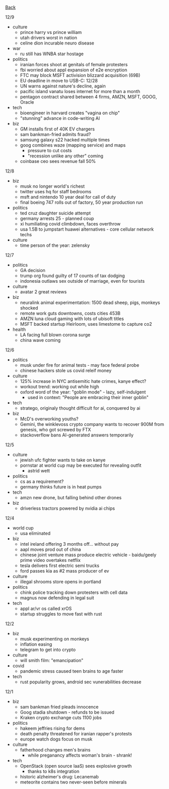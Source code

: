 [Back](./index.md)

12/9
- culture
  - prince harry vs prince william
  - utah drivers worst in nation
  - celine dion incurable neuro disease
- war
  - ru still has WNBA star hostage
- politics
  - iranian forces shoot at genitals of female protesters
  - fbi worried about appl expansion of e2e encryption
  - FTC may block MSFT activision blizzard acquisition (69B)
  - EU deadline in move to USB-C: 12/28
  - UN warns against nature's decline, again
  - pacific island vanatu loses internet for more than a month
  - pentagon contract shared between 4 firms, AMZN, MSFT, GOOG, Oracle
- tech
  - bioengineer in harvard creates "vagina on chip"
  - "stunning" advance in code-writing AI
- biz
  - GM installs first of 40K EV chargers
  - sam bankman-fried admits fraud?
  - samsung galaxy s22 hacked multiple times
  - goog combines waze (mapping service) and maps
    - pressure to cut costs
    - "recession unlike any other" coming
  - coinbase ceo sees revenue fall 50%

12/8
- biz
  - musk no longer world's richest
  - twitter uses hq for staff bedrooms
  - msft and nintendo 10 year deal for call of duty
  - final boeing 747 rolls out of factory, 50 year production run
- politics
  - ted cruz daughter suicide attempt
  - germany arrests 25 - planned coup
  - xi humiliating covid climbdown, faces overthrow
  - usa 1.5B to jumpstart huawei alternatives - core cellular network techs
- culture
  - time person of the year: zelensky

12/7
- politics
  - GA decision
  - trump org found guilty of 17 counts of tax dodging
  - indonesia outlaws sex outside of marriage, even for tourists
- culture
  - avatar 2 great reviews
- biz
  - neuralink animal experimentation: 1500 dead sheep, pigs, monkeys shocked
  - remote work guts downtowns, costs cities 453B
  - AMZN luna cloud gaming with lots of ubisoft titles
  - MSFT backed startup Heirloom, uses limestome to capture co2
- health
  - LA facing full blown corona surge
  - china wave coming

12/6
- politics
  - musk under fire for animal tests - may face federal probe
  - chinese hackers stole us covid releif money
- culture
  - 125% increase in NYC antisemitic hate crimes, kanye effect?
  - workout trend: working out while high
  - oxford word of the year: "goblin mode" - lazy, self-indulgent
    - used in context: "People are embracing their inner goblin"
- tech
  - stratego, originaly thought difficult for ai, conquered by ai
- biz
  - McD's overworking youths?
  - Gemini, the winklevoss crypto company wants to recover 900M from genesis, who got screwed by FTX
  - stackoverflow bans AI-generated answers temporarily

12/5
- culture
  - jewish ufc fighter wants to take on kanye
  - pornstar at world cup may be executed for revealing outfit
    - astrid wett
- politics
  - cs as a requirement?
  - germany thinks future is in heat pumps
- tech
  - amzn new drone, but falling behind other drones
- biz
  - driverless tractors powered by nvidia ai chips

12/4
- world cup
  - usa eliminated
- biz
  - intel ireland offering 3 months off... without pay
  - aapl moves prod out of china
  - chinese joint venture mass produce electric vehicle - baidu/geely
  prime video overtakes netflix
  - tesla delivers first electric semi trucks
  - ford passes kia as #2 mass producer of ev
- culture
  - illegal shrooms store opens in portland
- politics
  - chink police tracking down protesters with cell data
  - magnus now defending in legal suit
- tech
  - appl ar/vr os called xrOS
  - startup struggles to move fast with rust

12/2
- biz
  - musk experimenting on monkeys
  - inflation easing
  - telegram to get into crypto
- culture
  - will smith film: "emancipation"
- covid
  - pandemic stress caused teen brains to age faster
- tech
  - rust popularity grows, android sec vunerabilities decrease

12/1
- biz
  - sam bankman fried pleads innocence
  - Goog stadia shutdown - refunds to be issued
  - Kraken crypto exchange cuts 1100 jobs
- politics
  - hakeem jeffries rising for dems
  - death penalty threatened for iranian rapper's protests
  - europe watch dogs focus on musk
- culture
  - fatherhood changes men's brains
    - while preganancy affects woman's brain - shrank!
- tech
  - OpenStack (open source IaaS) sees explosive growth
    - thanks to k8s integration
  - historic alzheimer's drug: Lecanemab
  - meteorite contains two never-seen before minerals